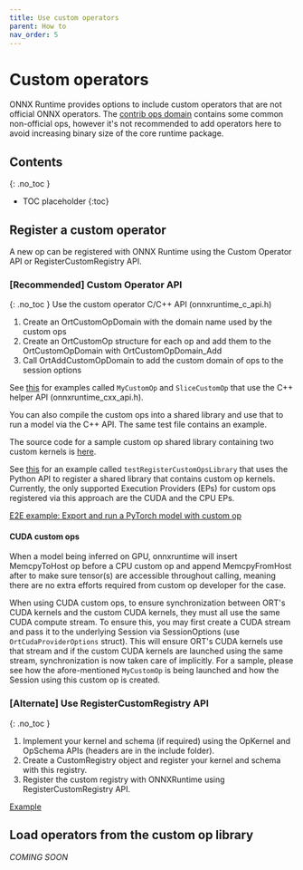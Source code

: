 ```yaml
---
title: Use custom operators
parent: How to
nav_order: 5
---
```

# Custom operators
ONNX Runtime provides options to include custom operators that are not official ONNX operators. The [contrib ops domain](https://github.com/microsoft/onnxruntime/blob/master/onnxruntime/contrib_ops) contains some common non-official ops, however it's not recommended to add operators here to avoid increasing binary size of the core runtime package.
## Contents
{: .no_toc }

* TOC placeholder
{:toc}

## Register a custom operator
A new op can be registered with ONNX Runtime using the Custom Operator API or RegisterCustomRegistry API.

### [Recommended] Custom Operator API
{: .no_toc }
Use the custom operator C/C++ API (onnxruntime_c_api.h)

1. Create an OrtCustomOpDomain with the domain name used by the custom ops
2.  Create an OrtCustomOp structure for each op and add them to the OrtCustomOpDomain with OrtCustomOpDomain_Add
3.  Call OrtAddCustomOpDomain to add the custom domain of ops to the session options
  
See [this](https://github.com/microsoft/onnxruntime/blob/master/onnxruntime/test/shared_lib/test_inference.cc) for examples called `MyCustomOp` and `SliceCustomOp` that use the C++ helper API (onnxruntime_cxx_api.h).

You can also compile the custom ops into a shared library and use that to run a model via the C++ API. The same test file contains an example.

The source code for a sample custom op shared library containing two custom kernels is [here](https://github.com/microsoft/onnxruntime/blob/master/onnxruntime/test/testdata/custom_op_library/custom_op_library.cc).

See [this](https://github.com/microsoft/onnxruntime/blob/master/onnxruntime/test/python/onnxruntime_test_python.py) for an example called `testRegisterCustomOpsLibrary` that uses the Python API to register a shared library that contains custom op kernels. Currently, the only supported Execution Providers (EPs) for custom ops registered via this approach are the CUDA and the CPU EPs.

[E2E example: Export and run a PyTorch model with custom op](./export-pytorch-model.html)

#### CUDA custom ops
When a model being inferred on GPU, onnxruntime will insert MemcpyToHost op before a CPU custom op and append MemcpyFromHost after to make sure tensor(s) are accessible throughout calling, meaning there are no extra efforts required from custom op developer for the case.

When using CUDA custom ops, to ensure synchronization between ORT's CUDA kernels and the custom CUDA kernels, they must all use the same CUDA compute stream. To ensure this, you may first create a CUDA stream and pass it to the underlying Session via SessionOptions (use `OrtCudaProviderOptions` struct). This will ensure ORT's CUDA kernels use that stream and if the custom CUDA kernels are launched using the same stream, synchronization is now taken care of implicitly. For a sample, please see how the afore-mentioned `MyCustomOp` is being launched and how the Session using this custom op is created.

### [Alternate] Use RegisterCustomRegistry API
{: .no_toc }
1. Implement your kernel and schema (if required) using the OpKernel and OpSchema APIs (headers are in the include folder).
2. Create a CustomRegistry object and register your kernel and schema with this registry.
3. Register the custom registry with ONNXRuntime using RegisterCustomRegistry API.

[Example](https://github.com/microsoft/onnxruntime/blob/master/onnxruntime/test/framework/local_kernel_registry_test.cc)

## Load operators from the custom op library
*COMING SOON*
